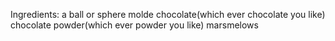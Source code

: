 Ingredients:
a ball or sphere molde 
chocolate(which ever chocolate you like)
chocolate powder(which ever powder you like)
marsmelows
